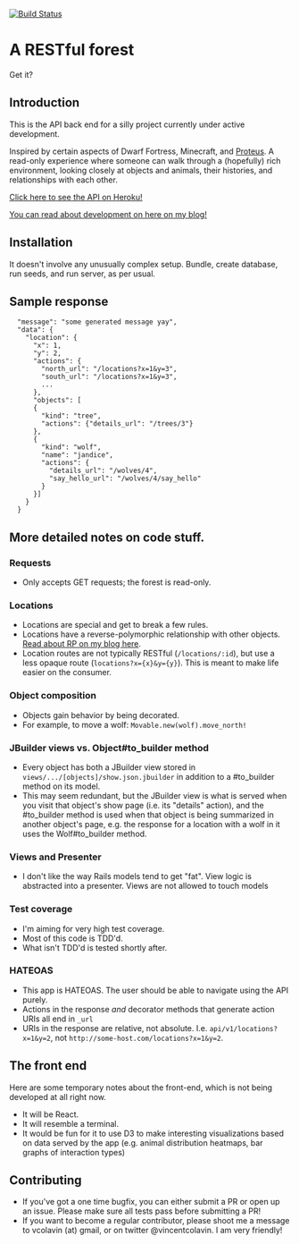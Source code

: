 [![Build Status](https://travis-ci.org/vcolavin/forest.svg?branch=master)](https://travis-ci.org/vcolavin/forest)

# A RESTful forest
Get it?

## Introduction

This is the API back end for a silly project currently under active development.

Inspired by certain aspects of Dwarf Fortress, Minecraft, and [Proteus](http://twistedtreegames.com/proteus/). A read-only experience where someone can walk through a (hopefully) rich environment, looking closely at objects and animals, their histories, and relationships with each other.

[Click here to see the API on Heroku!](http://restful-forest.herokuapp.com/api/v1/location?x=1&y=1)

[You can read about development on here on my blog!](https://vcolavin.wordpress.com/tag/dev-blog/)

## Installation

It doesn't involve any unusually complex setup. Bundle, create database, run seeds, and run server, as per usual.

## Sample response
```
  "message": "some generated message yay",
  "data": {
    "location": {
      "x": 1,
      "y": 2,
      "actions": {
        "north_url": "/locations?x=1&y=3",
        "south_url": "/locations?x=1&y=3",
        ...
      },
      "objects": [
      {
        "kind": "tree",
        "actions": {"details_url": "/trees/3"}
      },
      {
        "kind": "wolf",
        "name": "jandice",
        "actions": {
          "details_url": "/wolves/4",
          "say_hello_url": "/wolves/4/say_hello"
        }
      }]
    }
  }
```

## More detailed notes on code stuff.
### Requests
- Only accepts GET requests; the forest is read-only.

### Locations
- Locations are special and get to break a few rules.
- Locations have a reverse-polymorphic relationship with other objects. [Read about RP on my blog here](https://vcolavin.wordpress.com/2016/06/01/reverse-polymorphism-aka-polymorphic-join/).
- Location routes are not typically RESTful (`/locations/:id`), but use a less opaque route (`locations?x={x}&y={y}`). This is meant to make life easier on the consumer.

### Object composition
- Objects gain behavior by being decorated.
- For example, to move a wolf: `Movable.new(wolf).move_north!`

### JBuilder views vs. Object#to_builder method
- Every object has both a JBuilder view stored in `views/.../[objects]/show.json.jbuilder` in addition to a #to_builder method on its model.
- This may seem redundant, but the JBuilder view is what is served when you visit that object's show page (i.e. its "details" action), and the #to_builder method is used when that object is being summarized in another object's page, e.g. the response for a location with a wolf in it uses the Wolf#to_builder method.

### Views and Presenter
- I don't like the way Rails models tend to get "fat". View logic is abstracted into a presenter. Views are not allowed to touch models

### Test coverage
- I'm aiming for very high test coverage.
- Most of this code is TDD'd.
- What isn't TDD'd is tested shortly after.

### HATEOAS
- This app is HATEOAS. The user should be able to navigate using the API purely.
- Actions in the response *and* decorator methods that generate action URIs all end in `_url`
- URIs in the response are relative, not absolute. I.e. `api/v1/locations?x=1&y=2`, not `http://some-host.com/locations?x=1&y=2`.

## The front end
Here are some temporary notes about the front-end, which is not being developed at all right now.
  - It will be React.
  - It will resemble a terminal.
  - It would be fun for it to use D3 to make interesting visualizations based on data served by the app (e.g. animal distribution heatmaps, bar graphs of interaction types)

## Contributing
- If you've got a one time bugfix, you can either submit a PR or open up an issue. Please make sure all tests pass before submitting a PR!
- If you want to become a regular contributor, please shoot me a message to vcolavin (at) gmail, or on twitter @vincentcolavin. I am very friendly!